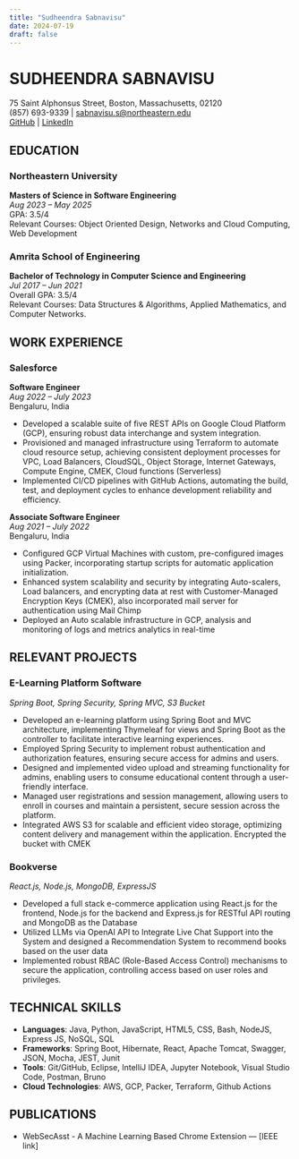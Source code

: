 ```yaml
---
title: "Sudheendra Sabnavisu"
date: 2024-07-19
draft: false
---
```


# SUDHEENDRA SABNAVISU
75 Saint Alphonsus Street, Boston, Massachusetts, 02120  
(857) 693-9339 | sabnavisu.s@northeastern.edu  
[GitHub](https://github.com/sudheendra21) | [LinkedIn](https://www.linkedin.com/in/Sudheendra-S)

## EDUCATION

### Northeastern University
**Masters of Science in Software Engineering**  
*Aug 2023 – May 2025*  
GPA: 3.5/4  
Relevant Courses: Object Oriented Design, Networks and Cloud Computing, Web Development

### Amrita School of Engineering
**Bachelor of Technology in Computer Science and Engineering**  
*Jul 2017 – Jun 2021*  
Overall GPA: 3.5/4  
Relevant Courses: Data Structures & Algorithms, Applied Mathematics, and Computer Networks.

## WORK EXPERIENCE

### Salesforce
**Software Engineer**  
*Aug 2022 – July 2023*  
Bengaluru, India

- Developed a scalable suite of five REST APIs on Google Cloud Platform (GCP), ensuring robust data interchange and system integration.
- Provisioned and managed infrastructure using Terraform to automate cloud resource setup, achieving consistent deployment processes for VPC, Load Balancers, CloudSQL, Object Storage, Internet Gateways, Compute Engine, CMEK, Cloud functions (Serverless)
- Implemented CI/CD pipelines with GitHub Actions, automating the build, test, and deployment cycles to enhance development reliability and efficiency.

**Associate Software Engineer**  
*Aug 2021 – July 2022*  
Bengaluru, India

- Configured GCP Virtual Machines with custom, pre-configured images using Packer, incorporating startup scripts for automatic application initialization.
- Enhanced system scalability and security by integrating Auto-scalers, Load balancers, and encrypting data at rest with Customer-Managed Encryption Keys (CMEK), also incorporated mail server for authentication using Mail Chimp
- Deployed an Auto scalable infrastructure in GCP, analysis and monitoring of logs and metrics analytics in real-time

## RELEVANT PROJECTS

### E-Learning Platform Software
*Spring Boot, Spring Security, Spring MVC, S3 Bucket*

- Developed an e-learning platform using Spring Boot and MVC architecture, implementing Thymeleaf for views and Spring Boot as the controller to facilitate interactive learning experiences.
- Employed Spring Security to implement robust authentication and authorization features, ensuring secure access for admins and users.
- Designed and implemented video upload and streaming functionality for admins, enabling users to consume educational content through a user-friendly interface.
- Managed user registrations and session management, allowing users to enroll in courses and maintain a persistent, secure session across the platform.
- Integrated AWS S3 for scalable and efficient video storage, optimizing content delivery and management within the application. Encrypted the bucket with CMEK

### Bookverse
*React.js, Node.js, MongoDB, ExpressJS*

- Developed a full stack e-commerce application using React.js for the frontend, Node.js for the backend and Express.js for RESTful API routing and MongoDB as the Database
- Utilized LLMs via OpenAI API to Integrate Live Chat Support into the System and designed a Recommendation System to recommend books based on the user data
- Implemented robust RBAC (Role-Based Access Control) mechanisms to secure the application, controlling access based on user roles and privileges.

## TECHNICAL SKILLS

- **Languages**: Java, Python, JavaScript, HTML5, CSS, Bash, NodeJS, Express JS, NoSQL, SQL
- **Frameworks**: Spring Boot, Hibernate, React, Apache Tomcat, Swagger, JSON, Mocha, JEST, Junit
- **Tools**: Git/GitHub, Eclipse, IntelliJ IDEA, Jupyter Notebook, Visual Studio Code, Postman, Bruno
- **Cloud Technologies**: AWS, GCP, Packer, Terraform, Github Actions

## PUBLICATIONS

- WebSecAsst - A Machine Learning Based Chrome Extension — [IEEE link]
